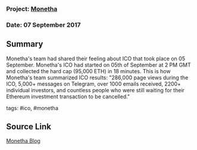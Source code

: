 ### Project: [Monetha](../projects/monetha.md)
### Date: 07 September 2017 
## Summary
Monetha's team had shared their feeling about ICO that took place on 05 September.
Monetha's ICO had started on 05th of September at 2 PM GMT and collected the hard cap (95,000 ETH) in 18 minutes.
This is how Monetha's team summarized ICO results: "286,000 page views during the ICO, 5,000+ messages on Telegram, over 1000 emails received, 2200+ individual investors, and countless people who were still waiting for their Ethereum investment transaction to be cancelled."  

tags: #ico, #monetha
## Source Link
[Monetha Blog](https://medium.com/@monetha/thanks-from-the-monetha-team-df075103b112)  
